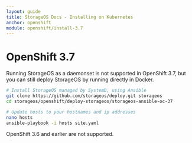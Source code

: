 ```yaml
---
layout: guide
title: StorageOS Docs - Installing on Kubernetes
anchor: openshift
module: openshift/install-3.7
---
```


# OpenShift 3.7

Running StorageOS as a daemonset is not supported in OpenShift 3.7, but you can
still deploy StorageOS by running directly in Docker.

```bash
# Install StorageOS managed by SystemD, using Ansible
git clone https://github.com/storageos/deploy.git storageos
cd storageos/openshift/deploy-storageos/storageos-ansible-oc-37

# Update hosts to your hostnames and ip addresses
nano hosts
ansible-playbook -i hosts site.yaml
```

OpenShift 3.6 and earlier are not supported.

